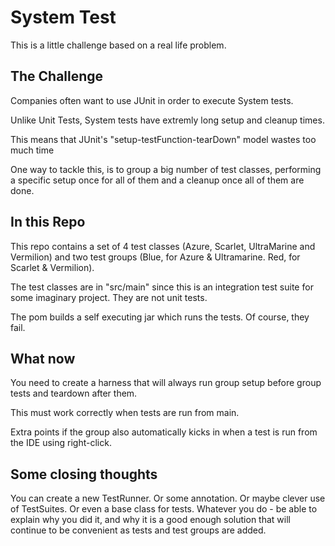 # System Test
This is a little challenge based on a real life problem.

## The Challenge
Companies often want to use JUnit in order to execute System tests.

Unlike Unit Tests, System tests have extremly long setup and cleanup times.

This means that JUnit's "setup-testFunction-tearDown" model wastes too much time


One way to tackle this, is to group a big number of test classes, performing a specific setup once for all of them and a cleanup once all of them are done.

## In this Repo
This repo contains a set of 4 test classes (Azure, Scarlet, UltraMarine and Vermilion) and two test groups (Blue, for Azure & Ultramarine. Red, for Scarlet & Vermilion).

The test classes are in "src/main" since this is an integration test suite for some imaginary project. They are not unit tests.

The pom builds a self executing jar which runs the tests. Of course, they fail.

## What now
You need to create a harness that will always run group setup before group tests and teardown after them. 

This must work correctly when tests are run from main.

Extra points if the group also automatically kicks in when a test is run from the IDE using right-click.

## Some closing thoughts

You can create a new TestRunner. Or some annotation. Or maybe clever use of TestSuites. Or even a base class for tests.
Whatever you do - be able to explain why you did it, and why it is a good enough solution that will continue to be convenient as tests and test groups are added.





